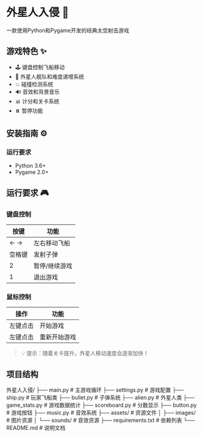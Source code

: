 # 外星人入侵 🚀

一款使用Python和Pygame开发的经典太空射击游戏

## 游戏特色 ✨

- 🕹️ 键盘控制飞船移动
- 👾 外星人舰队和难度递增系统
- 💥 碰撞检测系统
- 🔊 音效和背景音乐
- 📊 计分和关卡系统
- ⏸️ 暂停功能

## 安装指南 ⚙️

### 运行要求
- Python 3.6+
- Pygame 2.0+

## 运行要求 🎮

### 键盘控制
| 按键        | 功能                |
|------------|--------------------|
| ← →        | 左右移动飞船        |
| 空格键      | 发射子弹           |
| 2          | 暂停/继续游戏      |
| 1          | 退出游戏           |

### 鼠标控制
| 操作         | 功能               |
|-------------|--------------------|
| 左键点击     | 开始游戏           |
| 左键点击     | 重新开始游戏       |

> 💡 提示：随着关卡提升，外星人移动速度会逐渐加快！

## 项目结构

外星人入侵/
├── main.py                # 主游戏循环
├── settings.py            # 游戏配置
├── ship.py                # 玩家飞船类
├── bullet.py              # 子弹系统
├── alien.py               # 外星人类
├── game_stats.py          # 游戏数据统计
├── scoreboard.py          # 分数显示
├── button.py              # 游戏按钮
├── music.py               # 音效系统
├── assets/                # 资源文件
│   ├── images/            # 图片资源
│   └── sounds/            # 音效资源
├── requirements.txt       # 依赖列表
└── README.md              # 说明文档
